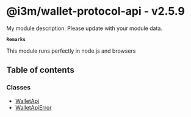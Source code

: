 # @i3m/wallet-protocol-api - v2.5.9

My module description. Please update with your module data.

**`Remarks`**

This module runs perfectly in node.js and browsers

## Table of contents

### Classes

- [WalletApi](classes/WalletApi.md)
- [WalletApiError](classes/WalletApiError.md)
